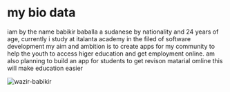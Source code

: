 # my bio data

iam by the name babikir baballa a sudanese by nationality and 24 years of age,
currently i study at italanta academy in the filed of software development my
aim and ambition is to create apps for my community to help the youth to access
higer education and get employment online. am also planning to build an app for
students to get revison matarial omline this will make education easier

![wazir-babikir](https://scontent.fmba5-1.fna.fbcdn.net/v/t39.30808-6/258220130_2993521760891405_2475642221026375960_n.jpg?_nc_cat=111&ccb=1-5&_nc_sid=8bfeb9&_nc_eui2=AeEXC2rz0sCXFB7C7D-9AhSGOIlJxLZjeEs4iUnEtmN4SzneloSSrr73wvtL4SezRUQlAIcE3zd0gTJYww3ngDAv&_nc_ohc=3wMuLBhqTtgAX91DDKW&_nc_ht=scontent.fmba5-1.fna&oh=0a86ea25ff933235babb1bed89440717&oe=61A4FE12)
